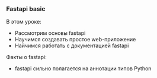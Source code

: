 ### Fastapi basic

В этом уроке:
- Рассмотрим основы fastapi
- Научимся создавать простое web-приложение
- Найчимся работать с документацией fastapi

Факты о fastapi:
- fastapi сильно полагается на аннотации типов Python